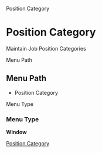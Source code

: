 
Position Category
# Position Category


Maintain Job Position Categories

Menu Path
## Menu Path



- Position Category

Menu Type
### Menu Type

**Window**


[Position Category](../../window-position-category.md)